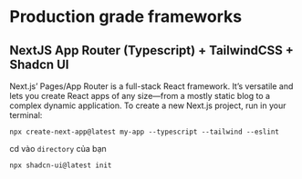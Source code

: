 # Production grade frameworks

## NextJS App Router (Typescript) + TailwindCSS + Shadcn UI
Next.js’ Pages/App Router is a full-stack React framework. It’s versatile and lets you create React apps of any size—from a mostly static blog to a complex dynamic application. To create a new Next.js project, run in your terminal:

```
npx create-next-app@latest my-app --typescript --tailwind --eslint
```

cd vào `directory` của bạn

```
npx shadcn-ui@latest init
```